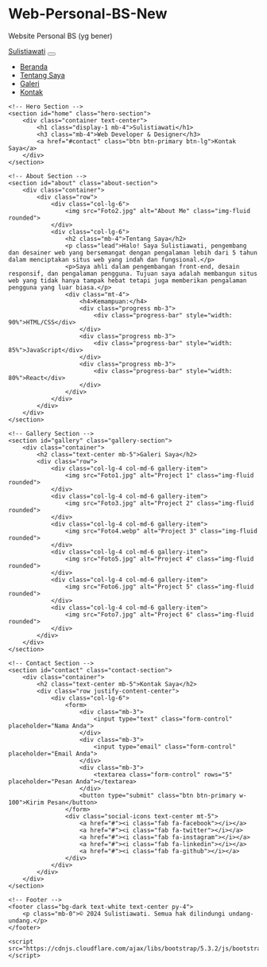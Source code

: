 # Web-Personal-BS-New
Website Personal BS (yg bener)
<!DOCTYPE html>
<html lang="en">
<head>
    <meta charset="UTF-8">
    <meta name="viewport" content="width=device-width, initial-scale=1.0">
    <title>My Personal Website</title>
    <link href="https://cdnjs.cloudflare.com/ajax/libs/bootstrap/5.3.2/css/bootstrap.min.css" rel="stylesheet">
    <link href="https://cdnjs.cloudflare.com/ajax/libs/font-awesome/6.4.0/css/all.min.css" rel="stylesheet">
    <style>
        .hero-section {
            background: linear-gradient(rgba(0,0,0,0.7), rgba(0,0,0,0.7)), url('/api/placeholder/1920/1080');
            background-size: cover;
            background-position: center;
            height: 100vh;
            display: flex;
            align-items: center;
            color: white;
        }
        .about-section {
            padding: 100px 0;
            background-color: #f8f9fa;
        }
        .gallery-section {
            padding: 100px 0;
        }
        .gallery-item {
            margin-bottom: 30px;
            transition: transform 0.3s;
        }
        .gallery-item:hover {
            transform: scale(1.05);
        }
        .contact-section {
            padding: 100px 0;
            background-color: #343a40;
            color: white;
        }
        .social-icons a {
            color: white;
            font-size: 24px;
            margin: 0 10px;
            transition: color 0.3s;
        }
        .social-icons a:hover {
            color: #007bff;
        }
    </style>
</head>
<body>
    <!-- Navbar -->
    <nav class="navbar navbar-expand-lg navbar-dark bg-dark fixed-top">
        <div class="container">
            <a class="navbar-brand" href="#">Sulistiawati</a>
            <button class="navbar-toggler" type="button" data-bs-toggle="collapse" data-bs-target="#navbarNav">
                <span class="navbar-toggler-icon"></span>
            </button>
            <div class="collapse navbar-collapse" id="navbarNav">
                <ul class="navbar-nav ms-auto">
                    <li class="nav-item">
                        <a class="nav-link" href="#home">Beranda</a>
                    </li>
                    <li class="nav-item">
                        <a class="nav-link" href="#about">Tentang Saya</a>
                    </li>
                    <li class="nav-item">
                        <a class="nav-link" href="#gallery">Galeri</a>
                    </li>
                    <li class="nav-item">
                        <a class="nav-link" href="#contact">Kontak</a>
                    </li>
                </ul>
            </div>
        </div>
    </nav>

    <!-- Hero Section -->
    <section id="home" class="hero-section">
        <div class="container text-center">
            <h1 class="display-1 mb-4">Sulistiawati</h1>
            <h3 class="mb-4">Web Developer & Designer</h3>
            <a href="#contact" class="btn btn-primary btn-lg">Kontak Saya</a>
        </div>
    </section>

    <!-- About Section -->
    <section id="about" class="about-section">
        <div class="container">
            <div class="row">
                <div class="col-lg-6">
                    <img src="Foto2.jpg" alt="About Me" class="img-fluid rounded">
                </div>
                <div class="col-lg-6">
                    <h2 class="mb-4">Tentang Saya</h2>
                    <p class="lead">Halo! Saya Sulistiawati, pengembang dan desainer web yang bersemangat dengan pengalaman lebih dari 5 tahun dalam menciptakan situs web yang indah dan fungsional.</p>
                    <p>Saya ahli dalam pengembangan front-end, desain responsif, dan pengalaman pengguna. Tujuan saya adalah membangun situs web yang tidak hanya tampak hebat tetapi juga memberikan pengalaman pengguna yang luar biasa.</p>
                    <div class="mt-4">
                        <h4>Kemampuan:</h4>
                        <div class="progress mb-3">
                            <div class="progress-bar" style="width: 90%">HTML/CSS</div>
                        </div>
                        <div class="progress mb-3">
                            <div class="progress-bar" style="width: 85%">JavaScript</div>
                        </div>
                        <div class="progress mb-3">
                            <div class="progress-bar" style="width: 80%">React</div>
                        </div>
                    </div>
                </div>
            </div>
        </div>
    </section>

    <!-- Gallery Section -->
    <section id="gallery" class="gallery-section">
        <div class="container">
            <h2 class="text-center mb-5">Galeri Saya</h2>
            <div class="row">
                <div class="col-lg-4 col-md-6 gallery-item">
                    <img src="Foto1.jpg" alt="Project 1" class="img-fluid rounded">
                </div>
                <div class="col-lg-4 col-md-6 gallery-item">
                    <img src="Foto3.jpg" alt="Project 2" class="img-fluid rounded">
                </div>
                <div class="col-lg-4 col-md-6 gallery-item">
                    <img src="Foto4.webp" alt="Project 3" class="img-fluid rounded">
                </div>
                <div class="col-lg-4 col-md-6 gallery-item">
                    <img src="Foto5.jpg" alt="Project 4" class="img-fluid rounded">
                </div>
                <div class="col-lg-4 col-md-6 gallery-item">
                    <img src="Foto6.jpg" alt="Project 5" class="img-fluid rounded">
                </div>
                <div class="col-lg-4 col-md-6 gallery-item">
                    <img src="Foto7.jpg" alt="Project 6" class="img-fluid rounded">
                </div>
            </div>
        </div>
    </section>

    <!-- Contact Section -->
    <section id="contact" class="contact-section">
        <div class="container">
            <h2 class="text-center mb-5">Kontak Saya</h2>
            <div class="row justify-content-center">
                <div class="col-lg-6">
                    <form>
                        <div class="mb-3">
                            <input type="text" class="form-control" placeholder="Nama Anda">
                        </div>
                        <div class="mb-3">
                            <input type="email" class="form-control" placeholder="Email Anda">
                        </div>
                        <div class="mb-3">
                            <textarea class="form-control" rows="5" placeholder="Pesan Anda"></textarea>
                        </div>
                        <button type="submit" class="btn btn-primary w-100">Kirim Pesan</button>
                    </form>
                    <div class="social-icons text-center mt-5">
                        <a href="#"><i class="fab fa-facebook"></i></a>
                        <a href="#"><i class="fab fa-twitter"></i></a>
                        <a href="#"><i class="fab fa-instagram"></i></a>
                        <a href="#"><i class="fab fa-linkedin"></i></a>
                        <a href="#"><i class="fab fa-github"></i></a>
                    </div>
                </div>
            </div>
        </div>
    </section>

    <!-- Footer -->
    <footer class="bg-dark text-white text-center py-4">
        <p class="mb-0">© 2024 Sulistiawati. Semua hak dilindungi undang-undang.</p>
    </footer>

    <script src="https://cdnjs.cloudflare.com/ajax/libs/bootstrap/5.3.2/js/bootstrap.bundle.min.js"></script>
</body>
</html>
